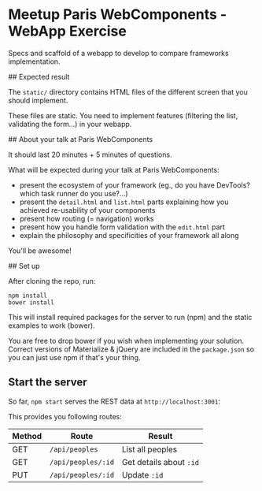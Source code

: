 # Meetup Paris WebComponents - WebApp Exercise

Specs and scaffold of a webapp to develop to compare frameworks implementation.

## Expected result

The `static/` directory contains HTML files of the different screen that you should implement.

These files are static. You need to implement features (filtering the list, validating the form…) in your webapp.

## About your talk at Paris WebComponents

It should last 20 minutes + 5 minutes of questions.

What will be expected during your talk at Paris WebComponents:

- present the ecosystem of your framework (eg., do you have DevTools? which task runner do you use?…)
- present the `detail.html` and `list.html` parts explaining how you achieved re-usability of your components
- present how routing (= navigation) works
- present how you handle form validation with the `edit.html` part
- explain the philosophy and specificities of your framework all along

You'll be awesome!

## Set up

After cloning the repo, run:

    npm install
    bower install

This will install required packages for the server to run (npm) and the static examples to work (bower).

You are free to drop bower if you wish when implementing your solution. Correct versions of Materialize & jQuery are included in the `package.json` so you can just use npm if that's your thing.

## Start the server

So far, `npm start` serves the REST data at `http://localhost:3001`:

This provides you following routes:

Method | Route              | Result
------ | ------------------ | ------
GET    | `/api/peoples`     | List all peoples
GET    | `/api/peoples/:id` | Get details about `:id`
PUT    | `/api/peoples/:id` | Update `:id`
